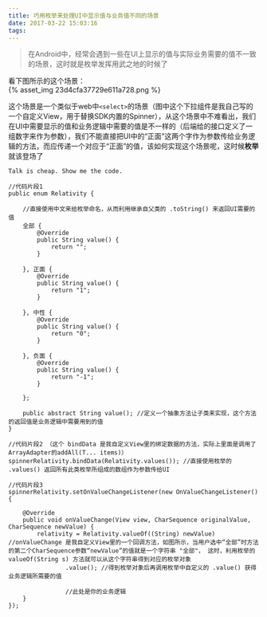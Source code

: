 ```yaml
---
title: 巧用枚举来处理UI中显示值与业务值不同的场景
date: 2017-03-22 15:03:16
tags:
---
```

>在Android中，经常会遇到一些在UI上显示的值与实际业务需要的值不一致的场景，这时就是枚举发挥用武之地的时候了

看下图所示的这个场景：
</br>
{% asset_img 23d4cfa37729e611a728.png %}

这个场景是一个类似于web中`<select>`的场景（图中这个下拉组件是我自己写的一个自定义View，用于替换SDK内置的Spinner），从这个场景中不难看出，我们在UI中需要显示的值和业务逻辑中需要的值是不一样的（后端给的接口定义了一组数字来作为参数），我们不能直接把UI中的“正面”这两个字作为参数传给业务逻辑的方法，而应传递一个对应于“正面”的值，该如何实现这个场景呢，这时候**枚举**就该登场了

`Talk is cheap. Show me the code.`

```
//代码片段1
public enum Relativity {

    //直接使用中文来给枚举命名，从而利用继承自父类的 .toString() 来返回UI需要的值
    全部 {
        @Override
        public String value() {
            return "";
        }

    }, 正面 {
        @Override
        public String value() {
            return "1";
        }

    }, 中性 {
        @Override
        public String value() {
            return "0";
        }

    }, 负面 {
        @Override
        public String value() {
            return "-1";
        }

    };

    public abstract String value(); //定义一个抽象方法让子类来实现，这个方法的返回值是业务逻辑中需要用到的值
}
```

```
//代码片段2 （这个 bindData 是我自定义View里的绑定数据的方法，实际上里面是调用了ArrayAdapter的addAll(T... items)）
spinnerRelativity.bindData(Relativity.values()); //直接使用枚举的 .values() 返回所有此类枚举所组成的数组作为参数传给UI
```

```
//代码片段3 
spinnerRelativity.setOnValueChangeListener(new OnValueChangeListener() {

    @Override
    public void onValueChange(View view, CharSequence originalValue, CharSequence newValue) {
        relativity = Relativity.valueOf((String) newValue) //onValueChange 是我自定义View里的一个回调方法，如图所示，当用户选中“全部”时方法的第二个CharSequence参数“newValue”的值就是一个字符串 "全部"， 这时，利用枚举的 valueOf(String s) 方法就可以从这个字符串得到对应的枚举对象
                .value(); //得到枚举对象后再调用枚举中自定义的 .value() 获得业务逻辑所需要的值
        
                //此处是你的业务逻辑
    }
});
```